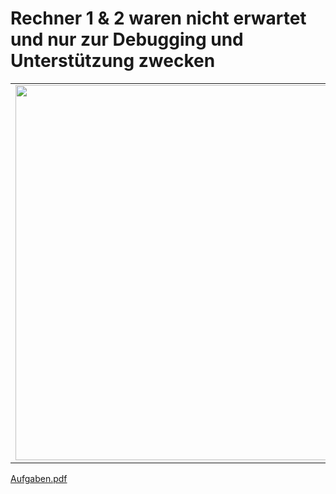# Rechner 1 & 2 waren nicht erwartet und nur zur Debugging und Unterstützung zwecken
<table>
  <tr>
    <td valign="top"><img src="https://user-images.githubusercontent.com/57621352/226381711-f1fe4a5e-ec32-4c3d-828d-f19220209ec5.PNG" width="600"/></td>
    <td valign="top"><img src="https://user-images.githubusercontent.com/57621352/226381711-f1fe4a5e-ec32-4c3d-828d-f19220209ec5.PNG" width="600"/></td>
    <td valign="top"><img src="https://user-images.githubusercontent.com/57621352/226381699-f0249a82-4dce-489e-be43-71789b81b8e2.PNG" width="600"/></td>
   </tr>
</table>



[Aufgaben.pdf](https://github.com/Lenam0n/KlassenarbeitNo2_Groh/files/11019687/Aufgaben.pdf)
